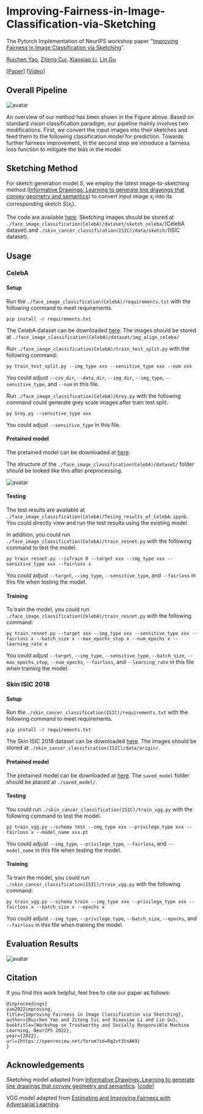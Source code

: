 # Improving-Fairness-in-Image-Classification-via-Sketching
The Pytorch Implementation of NeurIPS workshop paper "[Improving Fairness in Image Classification via Sketching](https://arxiv.org/abs/2211.00168)".

[Ruichen Yao](https://scholar.google.com/citations?user=_ffV15wAAAAJ&hl=en&oi=ao), [Ziteng Cui](https://cuiziteng.github.io/), [Xiaoxiao Li](https://xxlya.github.io/xiaoxiao/), [Lin Gu](https://sites.google.com/view/linguedu/home)

[[Paper](https://arxiv.org/pdf/2211.00168.pd)] [[Video](https://neurips.cc/virtual/2022/workshop/49959#wse-detail-61542)]

## Overall Pipeline
![avatar](./img/method.png)

An overview of our method has been shown in the Figure above. Based on standard vision classification paradigm, our pipeline mainly involves two modifications. First, we convert the input images into their sketches and feed them to the following classification model for prediction. Towards further fairness improvement, in the second step we introduce a fairness loss function to mitigate the bias in the model.

## Sketching Method

For sketch generation model $S$, we employ the latest image-to-sketching method ([Informative Drawings: Learning to generate line drawings that convey geometry and semantics](https://arxiv.org/abs/2203.12691)) to convert input image $x_i$ into its corresponding sketch $S(x_i)$.

The code are available [here](https://github.com/carolineec/informative-drawings). Sketching images should be stored at `./face_image_classification(CelebA)/dataset/sketch_celeba/`(CelebA dataset) and `./skin_cancer_classification(ISIC)/data/sketch/`(ISIC dataset).

## Usage

### CelebA
#### Setup

Run the `./face_image_classification(CelebA)/requirements.txt` with the following command to meet requirements.
```
pip install -r requirements.txt
```

The CelebA dataset can be downloaded [here](https://mmlab.ie.cuhk.edu.hk/projects/CelebA.html). The images should be stored at `./face_image_classification(CelebA)/dataset/img_align_celeba/`

Run `./face_image_classification(CelebA)/train_test_split.py` with the following command:
```
py train_test_split.py --img_type xxx --sensitive_type xxx --num xxx
```
You could adjust `--csv_dir`, `--data_dir`, `--img_dir`, `--img_type`, `--sensitive_type`, and `--num` in this file.

Run `./face_image_classification(CelebA)/Grey.py` with the following command could generate grey scale images after train test split.
```
py Grey.py --sensitive_type xxx
```
You could adjust `--sensitive_type` in this file.


#### Pretained model
The pretained model can be downloaded at [here](https://drive.google.com/file/d/1z6suPVTeVDL0ui7UVpchePRbjMTDpSU0/view?usp=sharing).

The structure of the `./face_image_classification(CelebA)/dataset/` folder should be looked like this after preprocessing.

![avatar](./img/CelebA_structure.png)

#### Testing
The test results are available at `./face_image_classification(CelebA)/Tesing_results_of_CelebA.ipynb`. You could directly view and run the test results using the existing model.

In addition, you could run `./face_image_classification(CelebA)/train_resnet.py` with the following command to test the model.
```
py train_resnet.py --isTrain 0 --target xxx --img_type xxx --sensitive_type xxx --fairloss x
```
You could adjust `--target`, `--img_type`, `--sensitive_type`, and `--fairloss` in this file when testing the model.


#### Training
To train the model, you could run `./face_image_classification(CelebA)/train_resnet.py` with the following command:
```
py train_resnet.py --target xxx --img_type xxx --sensitive_type xxx --fairloss x --batch_size x --max_epochs_stop x --num_epochs x --learning_rate x
```
You could adjust `--target`, `--img_type`, `--sensitive_type`, `--batch_size`, `--max_epochs_stop`, `--num_epochs`, `--fairloss`, and `--learning_rate` in this file when training the model.

### Skin ISIC 2018

#### Setup

Run the `./skin_cancer_classification(ISIC)/requirements.txt` with the following command to meet requirements.
```
pip install -r requirements.txt
```
The Skin ISIC 2018 dataset can be downloaded [here](https://challenge.isic-archive.com/data/#2018). The images should be stored at `./skin_cancer_classification(ISIC)/data/origin/`.

#### Pretained model
The pretained model can be downloaded at [here](https://drive.google.com/file/d/1TamMyz31fAV4T7zLoeHiLCG1kfz1zYk-/view?usp=sharing). The `saved_model` folder should be placed at `./saved_model/`.


#### Testing
You could run `./skin_cancer_classification(ISIC)/train_vgg.py` with the following command to test the model.
```
py train_vgg.py --schema test --img_type xxx --privilege_type xxx --fairloss x --model_name xxx.pt
```
You could adjust `--img_type`, `--privilege_type`, `--fairloss`, and `--model_name` in this file when testing the model.

#### Training
To train the model, you could run `./skin_cancer_classification(ISIC)/train_vgg.py` with the following command:
```
py train_vgg.py --schema train --img_type xxx --privilege_type xxx --fairloss x --batch_size x --epochs x
```
You could adjust `--img_type`, `--privilege_type`, `--batch_size`, `--epochs`, and `--fairloss` in this file when training the model.


## Evaluation Results
![avatar](./img/experiment.jpg)

## Citation
If you find this work helpful, feel free to cite our paper as follows:

```
@inproceedings{
yao2022improving,
title={Improving Fairness in Image Classification via Sketching},
author={Ruichen Yao and Ziteng Cui and Xiaoxiao Li and Lin Gu},
booktitle={Workshop on Trustworthy and Socially Responsible Machine Learning, NeurIPS 2022},
year={2022},
url={https://openreview.net/forum?id=Rq2vt3tnAK9}
}
```

## Acknowledgements
Sketching model adapted from [Informative Drawings: Learning to generate line drawings that convey geometry and semantics](https://arxiv.org/abs/2203.12691). [[code](https://github.com/carolineec/informative-drawings)]

VGG model adapted from [Estimating and Improving Fairness with Adversarial Learning](https://arxiv.org/abs/2103.04243).
